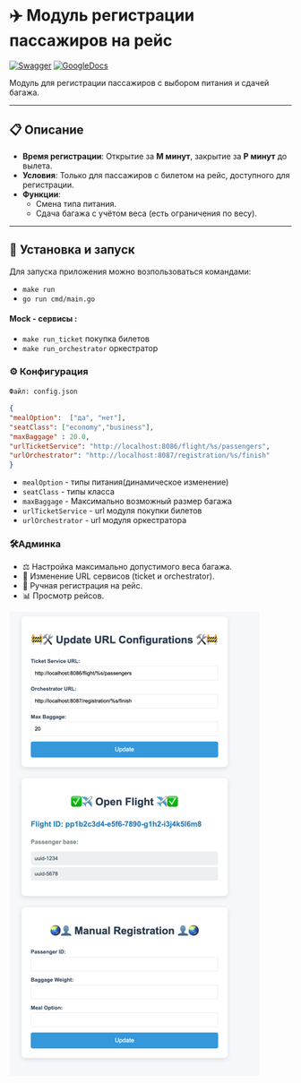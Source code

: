 # ✈️ Модуль регистрации пассажиров на рейс
[![Swagger](https://img.shields.io/badge/Swagger-Docs-brightgreen?logo=swagger)](https://github.com/reaport/docs/tree/feat/Register)
[![GoogleDocs](https://img.shields.io/badge/GoogleDocs-Docs-blue?logo=googleDocs)](https://docs.google.com/document/d/1-A99pLnf-T3KJgUowspAIestsUUSzbDQ0Sfr5KvSmdI/edit?tab=t.bpkqrrz6nfsl)

Модуль для регистрации пассажиров с выбором питания и сдачей багажа.

---

## 📋 Описание

- **Время регистрации**: Открытие за **M минут**, закрытие за **P минут** до вылета.
- **Условия**: Только для пассажиров с билетом на рейс, доступного для регистрации.
- **Функции**:
    - Смена типа питания.
    - Сдача багажа с учётом веса (есть ограничения по весу).
---

## 🚀 Установка и запуск

Для запуска приложения можно возпользоваться командами:
* ``make run``
* ``go run cmd/main.go``

#### Mock - сервисы :
*  ``make run_ticket`` покупка билетов
*  ``make run_orchestrator`` оркестратор

### ⚙️ Конфигурация 
`Файл: config.json`

```json
{
"mealOption":  ["да", "нет"],
"seatClass": ["economy","business"],
"maxBaggage" : 20.0,
"urlTicketService": "http://localhost:8086/flight/%s/passengers",
"urlOrchestrator": "http://localhost:8087/registration/%s/finish"
}
```

* `mealOption` - типы питания(динамическое изменение)
* `seatClass` - типы класса
* `maxBaggage` - Максимально возможный размер багажа
* `urlTicketService` - url модуля покупки билетов
* `urlOrchestrator` - url модуля оркестратора


### 🛠Админка
* ⚖️ Настройка максимально допустимого веса багажа.
* 🔗 Изменение URL сервисов (ticket и orchestrator).
* 👤 Ручная регистрация на рейс.
* 📊 Просмотр рейсов.

![img.png](img.png)




